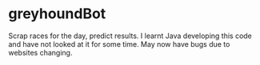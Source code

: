 # greyhoundBot
Scrap races for the day, predict results. I learnt Java developing this code and have not looked at it for some time. May now have bugs due to websites changing.

